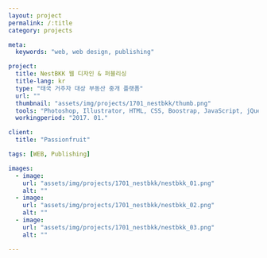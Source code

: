```yaml
---
layout: project
permalink: /:title
category: projects

meta:
  keywords: "web, web design, publishing"

project:
  title: NestBKK 웹 디자인 & 퍼블리싱
  title-lang: kr
  type: "태국 거주자 대상 부동산 중개 플랫폼"
  url: ""
  thumbnail: "assets/img/projects/1701_nestbkk/thumb.png"
  tools: "Photoshop, Illustrator, HTML, CSS, Boostrap, JavaScript, jQuery"
  workingperiod: "2017. 01."

client:
  title: "Passionfruit"

tags: [WEB, Publishing]

images:
  - image:
    url: "assets/img/projects/1701_nestbkk/nestbkk_01.png"
    alt: ""
  - image:
    url: "assets/img/projects/1701_nestbkk/nestbkk_02.png"
    alt: ""
  - image:
    url: "assets/img/projects/1701_nestbkk/nestbkk_03.png"
    alt: ""

---
```

